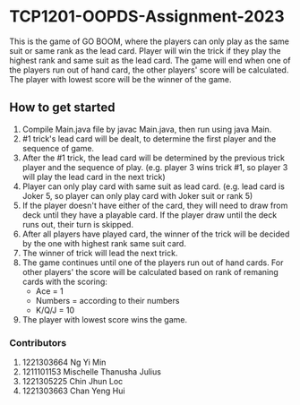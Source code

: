 # TCP1201-OOPDS-Assignment-2023
This is the game of GO BOOM, where the players can only play as the same suit or same rank as the lead card. 
Player will win the trick if they play the highest rank and same suit as the lead card.
The game will end when one of the players run out of hand card, the other players' score will be calculated.
The player with lowest score will be the winner of the game.

## How to get started
1. Compile Main.java file by javac Main.java, then run using java Main.
2. #1 trick's lead card will be dealt, to determine the first player and the sequence of game.
3. After the #1 trick, the lead card will be determined by the previous trick player and the sequence of play. (e.g. player 3 wins trick #1, so player 3 will play the lead card in the next trick)
4. Player can only play card with same suit as lead card. (e.g. lead card is Joker 5, so player can only play card with Joker suit or rank 5)
5. If the player doesn't have either of the card, they will need to draw from deck until they have a playable card. If the player draw until the deck runs out, their turn is skipped.
6. After all players have played card, the winner of the trick will be decided by the one with highest rank same suit card.
7. The winner of trick will lead the next trick.
8. The game continues until one of the players run out of hand cards. For other players' the score will be calculated based on rank of remaning cards with the scoring:
      - Ace = 1
      - Numbers = according to their numbers
      - K/Q/J = 10
9. The player with lowest score wins the game.

### Contributors
1. 1221303664 Ng Yi Min
2. 1211101153 Mischelle Thanusha Julius
3. 1221305225 Chin Jhun Loc 
4. 1221303663 Chan Yeng Hui 
